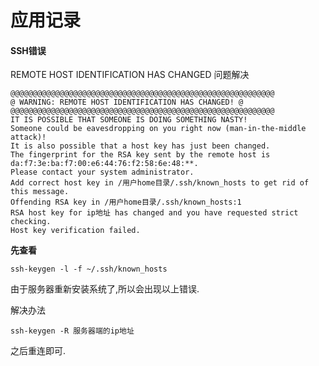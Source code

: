 # 应用记录

#### SSH错误

REMOTE HOST IDENTIFICATION HAS CHANGED 问题解决

```
@@@@@@@@@@@@@@@@@@@@@@@@@@@@@@@@@@@@@@@@@@@@@@@@@@@@@@@@@@@
@ WARNING: REMOTE HOST IDENTIFICATION HAS CHANGED! @
@@@@@@@@@@@@@@@@@@@@@@@@@@@@@@@@@@@@@@@@@@@@@@@@@@@@@@@@@@@
IT IS POSSIBLE THAT SOMEONE IS DOING SOMETHING NASTY!
Someone could be eavesdropping on you right now (man-in-the-middle attack)!
It is also possible that a host key has just been changed.
The fingerprint for the RSA key sent by the remote host is
da:f7:3e:ba:f7:00:e6:44:76:f2:58:6e:48:**.
Please contact your system administrator.
Add correct host key in /用户home目录/.ssh/known_hosts to get rid of this message.
Offending RSA key in /用户home目录/.ssh/known_hosts:1
RSA host key for ip地址 has changed and you have requested strict checking.
Host key verification failed.
```

**先查看**

```
ssh-keygen -l -f ~/.ssh/known_hosts
```

由于服务器重新安装系统了,所以会出现以上错误.

解决办法

```
ssh-keygen -R 服务器端的ip地址
```

之后重连即可.



